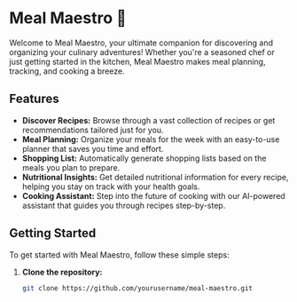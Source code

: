 # Meal Maestro 🍴

Welcome to Meal Maestro, your ultimate companion for discovering and organizing your culinary adventures! Whether you're a seasoned chef or just getting started in the kitchen, Meal Maestro makes meal planning, tracking, and cooking a breeze.

## Features

- **Discover Recipes:** Browse through a vast collection of recipes or get recommendations tailored just for you.
- **Meal Planning:** Organize your meals for the week with an easy-to-use planner that saves you time and effort.
- **Shopping List:** Automatically generate shopping lists based on the meals you plan to prepare.
- **Nutritional Insights:** Get detailed nutritional information for every recipe, helping you stay on track with your health goals.
- **Cooking Assistant:** Step into the future of cooking with our AI-powered assistant that guides you through recipes step-by-step.

## Getting Started

To get started with Meal Maestro, follow these simple steps:

1. **Clone the repository:**

   ```bash
   git clone https://github.com/yourusername/meal-maestro.git
